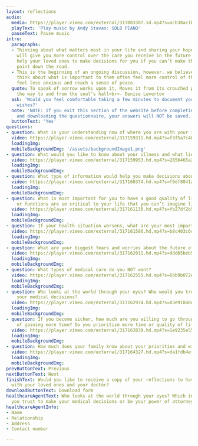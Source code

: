 ```yaml
---
layout: reflections
audio:
  media: https://player.vimeo.com/external/317083307.sd.mp4?s=acb38ac1bd78547cc42cf0242ce2e87d0963770f&profile_id=164&download=1
  playText: 'Play music by Andy Stavas: SOLO PIANO'
  pauseText: Pause music
intro:
  paragraphs:
  - Thinking about what matters most in your life and sharing your hopes and fears
    will give you more control over the care you receive in the future. It will also
    help your loved ones to make decisions for you if you can’t make them at some
    point down the road.
  - This is the beginning of an ongoing discussion, however, we believe that individuals  who
    think about what is important to them often feel more control of their situation,
    feel less anxious and reach a sense of peace.
  quote: To speak of sorrow works upon it, Moves it from its crouched place, barring
    the way to and from the soul’s hall<br>- Denise Levertov
  ask: 'Would you feel comfortable taking a few minutes to document your goals and
    wishes?'
  note: 'NOTE: If you exit this section of the website before completing
    and downloading the questionnaire, your answers will NOT be saved.'
  buttonText: 'Yes'
questions:
- question: What is your understanding now of where you are with your illness?
  video: https://player.vimeo.com/external/317159311.hd.mp4?s=f3f5a7c48ff3dd42b723d37b8d9bc229abc5239b&profile_id=175
  loadingImg: 
  mobileBackgroundImg: '/assets/backgroundImage1.png'
- question: What would you like to know about your illness and what lies ahead?
  video: https://player.vimeo.com/external/317159953.hd.mp4?s=2856465a21900055bd859c32003eecb2d289afd1&profile_id=175
  loadingImg: 
  mobileBackgroundImg:
- question: What type of information would help you make decisions about your future?
  video: https://player.vimeo.com/external/317160374.hd.mp4?s=f9df8841a5b14f79de8eb73a259093b30b1a792c&profile_id=175
  loadingImg: 
  mobileBackgroundImg:
- question: What is most important for you to have a good quality of life? What abilities
    or functions are so critical to your life that you can’t imagine living without?
  video: https://player.vimeo.com/external/317161130.hd.mp4?s=fb27df2b58ffab03010b7c39cc2b5b3e198c0c82&profile_id=175
  loadingImg: 
  mobileBackgroundImg:
- question: If your health situation worsens, what are your most important goals?
  video: https://player.vimeo.com/external/317161586.hd.mp4?s=b8c403c6cdfc8bae477dab08a486ae938c22ab48&profile_id=175
  loadingImg: 
  mobileBackgroundImg:
- question: What are your biggest fears and worries about the future of your illness?
  video: https://player.vimeo.com/external/317162011.hd.mp4?s=ddd65beb5f909763c91ce6f57fe916dd9c0f1679&profile_id=175
  loadingImg: 
  mobileBackgroundImg:
- question: What types of medical care do you NOT want?
  video: https://player.vimeo.com/external/317162555.hd.mp4?s=6bb9b072e6c5ec814c67250a9aaf5ecef45252c7&profile_id=175
  loadingImg: 
  mobileBackgroundImg:
- question: Who looks at the world through your eyes? Who would you trust to make
    your medical decisions?
  video: https://player.vimeo.com/external/317162974.hd.mp4?s=03e91840d9cef82ebbf15087a76017cbc697c29d&profile_id=175
  loadingImg: 
  mobileBackgroundImg:
- question: If you become sicker, how much are you willing to go through for the possibility
    of gaining more time? Do you prioritize more time or quality of life?
  video: https://player.vimeo.com/external/317163839.hd.mp4?s=1e9235e55c00ffb4c3a67df9f46de72ee29cc74a&profile_id=175
  loadingImg: 
  mobileBackgroundImg:
- question: How much does your family know about your priorities and wishes?
  video: https://player.vimeo.com/external/317164327.hd.mp4?s=da1fdb4ef54392142724c1f8870c5f7bf40e9239&profile_id=175
  loadingImg: 
  mobileBackgroundImg:
prevButtonText: Previous
nextButtonText: Next
finishText: Would you like to receive a copy of your reflections to have and share
  with your loved ones and your doctor?
downloadButtonText: Download form
healthcareAgentText: Who looks at the world through your eyes? Which individual would
  you trust to make your medical decisions or be your power of attorney?
healthcareAgentInfo:
- Name
- Relationship
- Address
- Contact number

---
```


